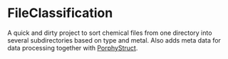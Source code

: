 # FileClassification
A quick and dirty project to sort chemical files from one directory into several subdirectories based on type and metal. Also adds meta data for data processing together with [PorphyStruct](https://github.com/jenskrumsieck/porphystruct).